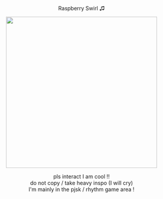 <div align="center">Raspberry Swirl ♫</div>

<p align="center"><img width="400" height="400" src="https://github.com/user-attachments/assets/c02e5683-d472-4037-8acf-9d1a5a1ff1a8"></p>

<div align="center">pls interact I am cool !!</div>

<div align="center">do not copy / take heavy inspo (I will cry)</div>

<div align="center">I'm mainly in the pjsk / rhythm game area !</div>
